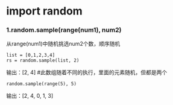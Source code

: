 # import random
### 1.random.sample(range(num1), num2)
从range(num1)中随机挑选num2个数，顺序随机

    list = [0,1,2,3,4]
    rs = random.sample(list, 2)
输出：[2, 4]    #此数组随着不同的执行，里面的元素随机，但都是两个

    random.sample(range(5), 5)    
输出：[2, 4, 0, 1, 3]
